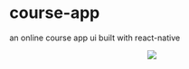 # course-app
<p align="left">
    an online course app ui built with react-native
</p>
<p align="center">
  <img src="https://i.ibb.co/mzSPYcT/courses.jpg" />
</p>

